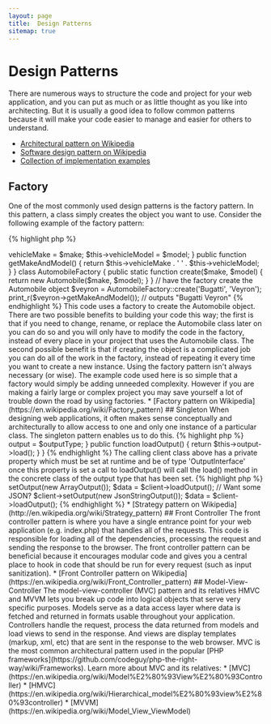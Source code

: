 ```yaml
---
layout: page
title:  Design Patterns
sitemap: true
---
```


# Design Patterns

There are numerous ways to structure the code and project for your web application, and you can put as much or as little thought as you like into architecting. But it is usually a good idea to follow common patterns because it will
make your code easier to manage and easier for others to understand.

* [Architectural pattern on Wikipedia](https://en.wikipedia.org/wiki/Architectural_pattern)
* [Software design pattern on Wikipedia](https://en.wikipedia.org/wiki/Software_design_pattern)
* [Collection of implementation examples](http://designpatternsphp.readthedocs.io/en/latest/)

## Factory

One of the most commonly used design patterns is the factory pattern. In this pattern, a class simply creates the
object you want to use. Consider the following example of the factory pattern:

{% highlight php %}
<?php
class Automobile
{
    private $vehicleMake;
    private $vehicleModel;

    public function __construct($make, $model)
    {
        $this->vehicleMake = $make;
        $this->vehicleModel = $model;
    }

    public function getMakeAndModel()
    {
        return $this->vehicleMake . ' ' . $this->vehicleModel;
    }
}

class AutomobileFactory
{
    public static function create($make, $model)
    {
        return new Automobile($make, $model);
    }
}

// have the factory create the Automobile object
$veyron = AutomobileFactory::create('Bugatti', 'Veyron');

print_r($veyron->getMakeAndModel()); // outputs "Bugatti Veyron"
{% endhighlight %}

This code uses a factory to create the Automobile object. There are two possible benefits to building your code this
way; the first is that if you need to change, rename, or replace the Automobile class later on you can do so and you
will only have to modify the code in the factory, instead of every place in your project that uses the Automobile class.
The second possible benefit is that if creating the object is a complicated job you can do all of the work in the
factory, instead of repeating it every time you want to create a new instance.

Using the factory pattern isn't always necessary (or wise). The example code used here is so simple that a factory
would simply be adding unneeded complexity. However if you are making a fairly large or complex project you may save
yourself a lot of trouble down the road by using factories.

* [Factory pattern on Wikipedia](https://en.wikipedia.org/wiki/Factory_pattern)

## Singleton

When designing web applications, it often makes sense conceptually and architecturally to allow access to one and only
one instance of a particular class. The singleton pattern enables us to do this.

{% highlight php %}
<?php
class Singleton
{
    /**
     * @var Singleton The reference to *Singleton* instance of this class
     */
    private static $instance;
    
    /**
     * Returns the *Singleton* instance of this class.
     *
     * @return Singleton The *Singleton* instance.
     */
    public static function getInstance()
    {
        if (null === static::$instance) {
            static::$instance = new static();
        }
        
        return static::$instance;
    }

    /**
     * Protected constructor to prevent creating a new instance of the
     * *Singleton* via the `new` operator from outside of this class.
     */
    protected function __construct()
    {
    }

    /**
     * Private clone method to prevent cloning of the instance of the
     * *Singleton* instance.
     *
     * @return void
     */
    private function __clone()
    {
    }

    /**
     * Private unserialize method to prevent unserializing of the *Singleton*
     * instance.
     *
     * @return void
     */
    private function __wakeup()
    {
    }
}

class SingletonChild extends Singleton
{
}

$obj = Singleton::getInstance();
var_dump($obj === Singleton::getInstance());             // bool(true)

$anotherObj = SingletonChild::getInstance();
var_dump($anotherObj === Singleton::getInstance());      // bool(false)

var_dump($anotherObj === SingletonChild::getInstance()); // bool(true)
{% endhighlight %}

The code above implements the singleton pattern using a [*static* variable](http://php.net/language.variables.scope#language.variables.scope.static) and the static creation method `getInstance()`.
Note the following:

* The constructor [`__construct()`](http://php.net/language.oop5.decon#object.construct) is declared as protected to
prevent creating a new instance outside of the class via the `new` operator.
* The magic method [`__clone()`](http://php.net/language.oop5.cloning#object.clone) is declared as private to prevent
cloning of an instance of the class via the [`clone`](http://php.net/language.oop5.cloning) operator.
* The magic method [`__wakeup()`](http://php.net/language.oop5.magic#object.wakeup) is declared as private to prevent
unserializing of an instance of the class via the global function [`unserialize()`](http://php.net/function.unserialize)
.
* A new instance is created via [late static binding](http://php.net/language.oop5.late-static-bindings) in the static
creation method `getInstance()` with the keyword `static`. This allows the subclassing of the class `Singleton` in the
example.

The singleton pattern is useful when we need to make sure we only have a single instance of a class for the entire
request lifecycle in a web application. This typically occurs when we have global objects (such as a Configuration
class) or a shared resource (such as an event queue).

You should be wary when using the singleton pattern, as by its very nature it introduces global state into your
application, reducing testability. In most cases, dependency injection can (and should) be used in place of a singleton
class. Using dependency injection means that we do not introduce unnecessary coupling into the design of our
application, as the object using the shared or global resource requires no knowledge of a concretely defined class.

* [Singleton pattern on Wikipedia](https://en.wikipedia.org/wiki/Singleton_pattern)

## Strategy

With the strategy pattern you encapsulate specific families of algorithms allowing the client class responsible for
instantiating a particular algorithm to have no knowledge of the actual implementation. There are several variations on
the strategy pattern, the simplest of which is outlined below:

This first code snippet outlines a family of algorithms; you may want a serialized array, some JSON or maybe just an
array of data:

{% highlight php %}
<?php

interface OutputInterface
{
    public function load();
}

class SerializedArrayOutput implements OutputInterface
{
    public function load()
    {
        return serialize($arrayOfData);
    }
}

class JsonStringOutput implements OutputInterface
{
    public function load()
    {
        return json_encode($arrayOfData);
    }
}

class ArrayOutput implements OutputInterface
{
    public function load()
    {
        return $arrayOfData;
    }
}
{% endhighlight %}

By encapsulating the above algorithms you are making it nice and clear in your code that other developers can easily
add new output types without affecting the client code.

You will see how each concrete 'output' class implements an OutputInterface - this serves two purposes, primarily it
provides a simple contract which must be obeyed by any new concrete implementations. Secondly by implementing a common
interface you will see in the next section that you can now utilise [Type Hinting](http://php.net/language.oop5.typehinting) to ensure that the client which is utilising these behaviours is of the correct type in
this case 'OutputInterface'.

The next snippet of code outlines how a calling client class might use one of these algorithms and even better set the
behaviour required at runtime:

{% highlight php %}
<?php
class SomeClient
{
    private $output;

    public function setOutput(OutputInterface $outputType)
    {
        $this->output = $outputType;
    }

    public function loadOutput()
    {
        return $this->output->load();
    }
}
{% endhighlight %}

The calling client class above has a private property which must be set at runtime and be of type 'OutputInterface'
once this property is set a call to loadOutput() will call the load() method in the concrete class of the output type
that has been set.

{% highlight php %}
<?php
$client = new SomeClient();

// Want an array?
$client->setOutput(new ArrayOutput());
$data = $client->loadOutput();

// Want some JSON?
$client->setOutput(new JsonStringOutput());
$data = $client->loadOutput();

{% endhighlight %}

* [Strategy pattern on Wikipedia](http://en.wikipedia.org/wiki/Strategy_pattern)

## Front Controller

The front controller pattern is where you have a single entrance point for your web application (e.g. index.php) that
handles all of the requests. This code is responsible for loading all of the dependencies, processing the request and
sending the response to the browser. The front controller pattern can be beneficial because it encourages modular code
and gives you a central place to hook in code that should be run for every request (such as input sanitization).

* [Front Controller pattern on Wikipedia](https://en.wikipedia.org/wiki/Front_Controller_pattern)

## Model-View-Controller

The model-view-controller (MVC) pattern and its relatives HMVC and MVVM lets you break up code into logical objects
that serve very specific purposes. Models serve as a data access layer where data is fetched and returned in formats
usable throughout your application. Controllers handle the request, process the data returned from models and load
views to send in the response. And views are display templates (markup, xml, etc) that are sent in the response to the
web browser.

MVC is the most common architectural pattern used in the popular [PHP frameworks](https://github.com/codeguy/php-the-right-way/wiki/Frameworks).

Learn more about MVC and its relatives:

* [MVC](https://en.wikipedia.org/wiki/Model%E2%80%93View%E2%80%93Controller)
* [HMVC](https://en.wikipedia.org/wiki/Hierarchical_model%E2%80%93view%E2%80%93controller)
* [MVVM](https://en.wikipedia.org/wiki/Model_View_ViewModel)

